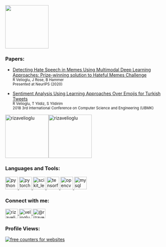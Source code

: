 <!--
Here are some ideas to get you started:
- 🔭 I’m currently working on ...
- 🌱 I’m currently learning ...
- 👯 I’m looking to collaborate on ...
- 🤔 I’m looking for help with ...
- 💬 Ask me about ...
- 📫 How to reach me: ...
- 😄 Pronouns: ...
- ⚡ Fun fact: ...
-->

<!-- GIF source: https://giphy.com/gifs/space-nebula-nebulae-MXQnyEQwBJ6eTj90L5 -->
<!-- Edited on: https://ezgif.com/ -->

<a href="https://linkedin.com/in/veliogluriza">
  <img height="138px" align="center" src="./gif_header.gif"/>
</a>
<!-- <img align="center" src="./gif_header.gif"/> -->

### Papers:
- [Detecting Hate Speech in Memes Using Multimodal Deep Learning Approaches: Prize-winning solution to Hateful Memes Challenge](https://arxiv.org/abs/2012.12975)\
  <sub>R Velioglu, J Rose, B Hammer </sub>\
  <sub> Presented at NeurIPS (2020) </sub>

- [Sentiment Analysis Using Learning Approaches Over Emojis for Turkish Tweets](https://ieeexplore.ieee.org/abstract/document/8566260)\
  <sub>R Velioglu, T Yildiz, S Yildirim </sub>\
  <sub> 2018 3rd International Conference on Computer Science and Engineering (UBMK) </sub>

<img height="138px" align="center" src="https://github-readme-stats.vercel.app/api?username=rizavelioglu&hide_border=true&show_icons=true&line_height=21&text_color=FBCEB1&icon_color=FF00FF&title_color=E5E4E2&bg_color=1500,00008B,301934,023020&theme=graywhite" alt="rizavelioglu"/><img height="138px" align="center" src="https://github-readme-stats.vercel.app/api/top-langs?username=rizavelioglu&show_icons=true&locale=en&layout=compact&text_color=FBCEB1&icon_color=FF00FF&title_color=E5E4E2&bg_color=1500,023020,301934,00008B&theme=graywhite" alt="rizavelioglu"/>

<h3 align="left">Languages and Tools:</h3>
  <p align="left">
    <a href="https://www.python.org" target="_blank">
      <img src="https://devicons.github.io/devicon/devicon.git/icons/python/python-original.svg" alt="python" width="40" height="40"/>
    </a>
    <a href="https://pytorch.org/" target="_blank">
      <img src="https://www.vectorlogo.zone/logos/pytorch/pytorch-icon.svg" alt="pytorch" width="40" height="40"/>
    </a>
    <a href="https://scikit-learn.org/" target="_blank">
      <img src="https://upload.wikimedia.org/wikipedia/commons/0/05/Scikit_learn_logo_small.svg" alt="scikit_learn" width="40" height="40"/>
    </a>
    <a href="https://www.tensorflow.org" target="_blank">
      <img src="https://www.vectorlogo.zone/logos/tensorflow/tensorflow-icon.svg" alt="tensorflow" width="40" height="40"/>
    </a>
    <a href="https://opencv.org/" target="_blank">
      <img src="https://www.vectorlogo.zone/logos/opencv/opencv-icon.svg" alt="opencv" width="40" height="40"/>
    </a>
    <a href="https://www.mysql.com/" target="_blank">
      <img src="https://devicons.github.io/devicon/devicon.git/icons/mysql/mysql-original-wordmark.svg" alt="mysql" width="40" height="40"/>
    </a>  
  </p>

<h3 align="left">Connect with me:</h3>
  <p align="left">
    <a href="https://twitter.com/rizavelioglu" target="blank">
      <img align="center" src="https://cdn.jsdelivr.net/npm/simple-icons@3.0.1/icons/twitter.svg" alt="rizavelioglu" height="30" width="40" />
    </a>
    <a href="https://linkedin.com/in/veliogluriza" target="blank">
      <img align="center" src="https://cdn.jsdelivr.net/npm/simple-icons@3.0.1/icons/linkedin.svg" alt="veliogluriza" height="30" width="40" />
    </a>
    <a href="https://medium.com/@rizavelioglu" target="blank">
      <img align="center" src="https://cdn.jsdelivr.net/npm/simple-icons@3.0.1/icons/medium.svg" alt="@rizavelioglu" height="30" width="40" />
    </a>
  </p>

<h3>
  Profile Views:
</h3>

<div id="sfc444wnlrd1re5rk2snkgmlts77eqy9wn2"></div>
<script type="text/javascript" src="https://counter8.stat.ovh/private/counter.js?c=444wnlrd1re5rk2snkgmlts77eqy9wn2&down=async" async></script>
<noscript><a href="https://www.freecounterstat.com" title="free counters for websites"><img src="https://counter8.stat.ovh/private/freecounterstat.php?c=444wnlrd1re5rk2snkgmlts77eqy9wn2" border="0" title="free counters for websites" alt="free counters for websites"></a></noscript>
